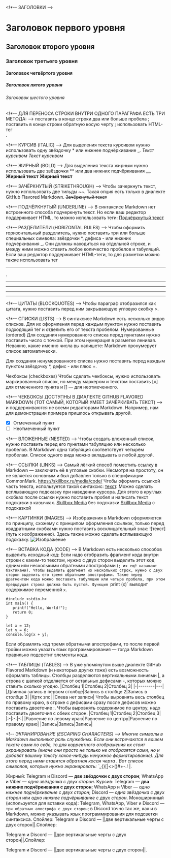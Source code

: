
<!*-- ЗАГОЛОВКИ -->
# Заголовок первого уровня
## Заголовок второго уровня ##
### Заголовок третьего уровня
#### Заголовок четвёртого уровня #
##### Заголовок пятого уровня ############
###### Заголовок шестого уровня

<!*-- ДЛЯ ПЕРЕНОСА СТРОКИ ВНУТРИ ОДНОГО ПАРАГРАФА ЕСТЬ ТРИ МЕТОДА: -->
поставить в конце строки два или больше пробела   ;
поставить в конце строки обратную косую черту \;
использовать HTML-тег <br>.

<!*-- КУРСИВ (ITALIC) -->
Для выделения текста курсивом нужно использовать одну звёздочку * или нижнее подчёркивание _.
*Текст курсивом*
_Текст курсивом_

<!*-- ЖИРНЫЙ (BOLD) -->
Для выделения текста жирным нужно использовать две звёздочки ** или два нижних подчёркивания __.
**Жирный текст**
__Жирный текст__

<!*-- ЗАЧЁРКНУТЫЙ (STRIKETHROUGH) -->
Чтобы зачеркнуть текст, нужно использовать две тильды ~~. Такая опция есть только в диалекте GitHub Flavored Markdown.
~~Зачёркнутый текст~~

<!*-- ПОДЧЁРКНУТЫЙ (UNDERLINE) -->
В синтаксисе Markdown нет встроенного способа подчеркнуть текст. Но если ваш редактор поддерживает HTML, то можно использовать теги:
<u>Подчёркнутый текст</u>

<!*-- РАЗДЕЛИТЕЛИ (HORIZONTAL RULES) -->
Чтобы оформить горизонтальный разделитель, нужно поставить три или больше специальных символа: звёздочки *, дефиса - или нижних подчёркивания _. Они должны находиться на отдельной строке, и между ними можно ставить любое количество пробелов и табуляций.
Если ваш редактор поддерживает HTML-теги, то для разметки можно также использовать тег <hr>.
***
---
___
*	*  **
<!*-- ЦИТАТЫ (BLOCKQUOTES) -->
Чтобы параграф отобразился как цитата, нужно поставить перед ним закрывающую угловую скобку >.

<!*-- СПИСКИ (LISTS) -->
В синтаксисе Markdown есть несколько видов списков. Для их оформления перед каждым пунктом нужно поставить подходящий тег и отделить его от текста пробелом.
Нумерованные (ordered)
Для создания нумерованного списка перед пунктами нужно поставить число с точкой. При этом нумерация в разметке ленивая. Неважно, какие именно числа вы напишете: Markdown пронумерует список автоматически.

<!-- НЕНУМЕРОВАННЫЕ (UNORDERED) -->
Для создания ненумерованного списка нужно поставить перед каждым пунктом звёздочку *, дефис - или плюс +.

Чекбоксы (checkboxes)
Чтобы сделать чекбоксы, нужно использовать маркированный список, но между маркером и текстом поставить [x] для отмеченного пункта и [] — для неотмеченного.

<!*-- ЧЕКБОКСЫ ДОСТУПНЫ В ДИАЛЕКТЕ GITHUB FLAVORED MARKDOWN (ТОТ САМЫЙ, КОТОРЫЙ УМЕЕТ ЗАЧЁРКИВАТЬ ТЕКСТ)  -->
и поддерживаются не всеми редакторами Markdown. Например, нам для демонстрации примера пришлось открывать другой.
- [x] Отмеченный пункт
- [ ] Неотмеченный пункт

<!*-- ВЛОЖЕННЫЕ (NESTED) -->
Чтобы создать вложенный список, нужно поставить перед его пунктами табуляцию или несколько пробелов. В Markdown одна табуляция соответствует четырём пробелам.
Список одного вида можно вкладывать в любой другой.

<!*-- ССЫЛКИ (LINKS) -->
Самый лёгкий способ поместить ссылку в Markdown — заключить её в угловые скобки. Несмотря на простоту, он не является основным и был добавлен только в спецификации CommonMark.
<https://skillbox.ru/media/code/>
Чтобы оформить ссылкой часть текста, используется такой синтаксис: [текст](ссылка). Можно сделать всплывающую подсказку при наведении курсора. Для этого в круглых скобках после ссылки нужно поставить пробел и написать текст подсказки в кавычках.
[Skillbox Media](https://skillbox.ru/media/) без подсказки
[Skillbox Media](https://skillbox.ru/media/ "Всплывающая подсказка") с подсказкой

<!*-- КАРТИНКИ (IMAGES) -->
Изображения в Markdown оформляются по принципу, схожему с принципом оформления ссылкок, только перед квадратными скобками нужно поставить восклицательный знак: ![текст](путь к изображению). Здесь также можно сделать всплывающую подсказку.
![Изображение](https://upload.wikimedia.org/wikipedia/commons/thumb/4/48/Markdown-mark.svg/1920px-Markdown-mark.svg.png "Логотип Markdown")

<!*-- ВСТАВКА КОДА (CODE) -->
В Markdown есть несколько способов выделить исходный код:
Если надо отобразить фрагмент кода внутри строки с каким-то текстом, нужно с двух сторон выделить этот код одним или несколькими обратными апострофами (`; их ещё называют бэктиками).
Чтобы выделить фрагмент из нескольких строк, нужно с двух сторон выделить его тремя обратными апострофами.
Также перед фрагментом кода можно поставить табуляцию или четыре пробела, при этом предыдущая строка должна быть пустой.
Функция `print (x)` выводит содержимое переменной ```x```.
```
#include <stdio.h>
int main() {
   printf("Hello, World!");
   return 0;
}
```
	let x = 12;
	let y = 6;
	console.log(x + y);
Если обрамлять код тремя обратными апострофами, то после первой тройки можно указать язык программирования — тогда Markdown правильно подсветит элементы кода.

<!*-- ТАБЛИЦЫ (TABLES) -->
В уже упомянутом выше диалекте GitHub Flavored Markdown (и некоторых других тоже) есть возможность оформлять таблицы. Столбцы разделяются вертикальными линиями |, а строка с шапкой отделяется от остальных дефисами -, которых можно ставить сколько угодно.
|Столбец 1|Столбец 2|Столбец 3|
|-|--------|---|
|Длинная запись в первом столбце|Запись в столбце 2|Запись в столбце 3|
|Кртк зпс| |Слева нет записи|
Чтобы выровнять весь столбец по правому краю, в строке с дефисами сразу после дефисов можно поставить двоеточие :. Чтобы выровнять содержимое по центру, надо поставить двоеточия с обеих сторон.
|Столбец 1|Столбец 2|Столбец 3|
|:-|:-:|-:|
|Равнение по левому краю|Равнение по центру|Равнение по правому краю|
|Запись|Запись|Запись|

<!*-- ЭКРАНИРОВАНИЕ (ESCAPING CHARACTERS) -->
Многие символы в Markdown выполняют роль служебных. Если они встречаются в вашем тексте сами по себе, то для корректного отображения их стоит экранировать (иначе они просто не только не отобразятся сами, но и добавят вашему тексту какое-нибудь ненужное форматирование). Для этого перед ними ставится обратная косая черта \.
Вот список символов, которые нужно экранировать: \`*_{}[]<>()#+-.! |.

Жирный:
Telegram и Discord — **две звёздочки с двух сторон**;
WhatsApp и Viber — *одна звёздочка с двух сторон*.
Курсив:
Telegram — __два нижних подчёркивания с двух сторон__;
WhatsApp и Viber — _одно нижнее подчёркивание с двух сторон_;
Discord — *одна звёздочка с двух сторон* или _одно нижнее подчёркивание с двух сторон_.
Моноширинный (используется для вставки кода):
Telegram, WhatsApp, Viber и Discord — ```три обратных апострофа с двух сторон```;
в Discord точно так же, как и в Markdown, можно указывать язык программирования для подсветки синтаксиса.
Спойлер:
Telegram и Discord — ||две вертикальные черты с двух сторон||.Спойлер:

Telegram и Discord — ||две вертикальные черты с двух сторон||.Спойлер:

Telegram и Discord — ||две вертикальные черты с двух сторон||.